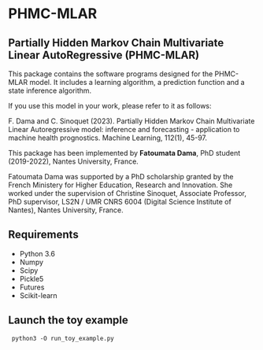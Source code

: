 # PHMC-MLAR

## Partially Hidden Markov Chain Multivariate Linear AutoRegressive (PHMC-MLAR)
This package contains the software programs designed for the PHMC-MLAR model. 
It includes a learning algorithm, a prediction function and a state inference algorithm.

If you use this model in your work, please refer to it as follows:

F. Dama and C. Sinoquet (2023). Partially Hidden Markov Chain Multivariate Linear Autoregressive model: inference
and forecasting - application to machine health prognostics. Machine Learning, 112(1), 45-97.

This package has been implemented by **Fatoumata Dama**, PhD student (2019-2022), Nantes University, France.

Fatoumata Dama was supported by a PhD scholarship granted by the French Ministery for Higher Education, Research and Innovation. She worked under the supervision of Christine Sinoquet, Associate Professor, PhD supervisor, LS2N / UMR CNRS 6004 (Digital Science Institute of Nantes), Nantes University, France.

## Requirements
 * Python 3.6
 * Numpy
 * Scipy
 * Pickle5
 * Futures
 * Scikit-learn

## Launch the toy example

```{python}
 python3 -O run_toy_example.py
```
